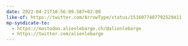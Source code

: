 ```yaml
---
date: 2022-04-21T10:56:09.587+02:00
like-of: https://twitter.com/ArrowType/status/1516077487792529411
mp-syndicate-to:
  - https://mastodon.alienlebarge.ch/@alienlebarge
  - https://twitter.com/alienlebarge
---
```

